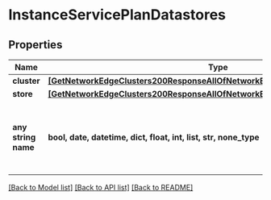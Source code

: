 # InstanceServicePlanDatastores


## Properties
Name | Type | Description | Notes
------------ | ------------- | ------------- | -------------
**cluster** | [**[GetNetworkEdgeClusters200ResponseAllOfNetworkEdgeClustersInnerTenantsInner]**](GetNetworkEdgeClusters200ResponseAllOfNetworkEdgeClustersInnerTenantsInner.md) |  | [optional] 
**store** | [**[GetNetworkEdgeClusters200ResponseAllOfNetworkEdgeClustersInnerTenantsInner]**](GetNetworkEdgeClusters200ResponseAllOfNetworkEdgeClustersInnerTenantsInner.md) |  | [optional] 
**any string name** | **bool, date, datetime, dict, float, int, list, str, none_type** | any string name can be used but the value must be the correct type | [optional]

[[Back to Model list]](../README.md#documentation-for-models) [[Back to API list]](../README.md#documentation-for-api-endpoints) [[Back to README]](../README.md)


